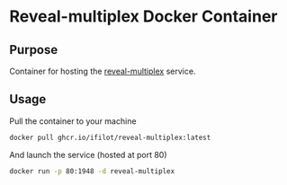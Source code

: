 # Reveal-multiplex Docker Container

## Purpose

Container for hosting the [reveal-multiplex](https://github.com/reveal/multiplex) service.

## Usage

Pull the container to your machine

```bash
docker pull ghcr.io/ifilot/reveal-multiplex:latest
```

And launch the service (hosted at port 80)

```bash
docker run -p 80:1948 -d reveal-multiplex
```
